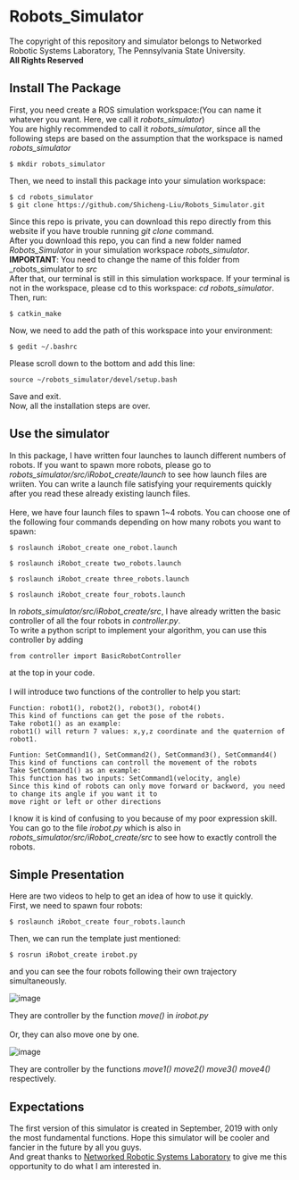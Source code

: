  Robots_Simulator
 ==
 The copyright of this repository and simulator belongs to Networked Robotic Systems Laboratory, The Pennsylvania State University.
 <br>
 **All Rights Reserved**
 <br>
 
 Install The Package
 --
 First, you need create a ROS simulation workspace:(You can name it whatever you want. Here, we call it _robots_simulator_) 
 <br>
 You are highly recommended to call it _robots_simulator_, since all the following steps are based on the assumption that the workspace is named _robots_simulator_
 ```
 $ mkdir robots_simulator
 ```
 Then, we need to install this package into your simulation workspace:
 ```
 $ cd robots_simulator
 $ git clone https://github.com/Shicheng-Liu/Robots_Simulator.git
 ```
Since this repo is private, you can download this repo directly from this website if you have trouble running _git clone_ command.
<br>
After you download this repo, you can find a new folder named _Robots_Simulator_ in your simulation workspace _robots_simulator_. 
<br>
**IMPORTANT**: You need to change the name of this folder from _robots_simulator to _src_ 
<br>
After that, our terminal is still in this simulation workspace. If your terminal is not in the workspace, please cd to this workspace: _cd robots_simulator_. Then, run:
```
$ catkin_make
```
Now, we need to add the path of this workspace into your environment:
```
$ gedit ~/.bashrc
```
Please scroll down to the bottom and add this line:
```
source ~/robots_simulator/devel/setup.bash
```
Save and exit. 
<br>
Now, all the installation steps are over.

Use the simulator
-
In this package, I have written four launches to launch different numbers of robots. If you want to spawn more robots, please go to _robots_simulator/src/iRobot_create/launch_ to see how launch files are wriiten. You can write a launch file satisfying your requirements quickly after you read these already existing launch files.
<br>
<br>
Here, we have four launch files to spawn 1~4 robots. You can choose one of the following four commands depending on how many robots you want to spawn:
```
$ roslaunch iRobot_create one_robot.launch
```
```
$ roslaunch iRobot_create two_robots.launch
```
```
$ roslaunch iRobot_create three_robots.launch
```
```
$ roslaunch iRobot_create four_robots.launch
```
In _robots_simulator/src/iRobot_create/src_, I have already written the basic controller of all the four robots in _controller.py_.
<br>
To write a python script to implement your algorithm, you can use this controller by adding
```
from controller import BasicRobotController
```
at the top in your code.
<br> 
<br> 
I will introduce two functions of the controller to help you start:
<br>
```
Function: robot1(), robot2(), robot3(), robot4()
This kind of functions can get the pose of the robots. 
Take robot1() as an example:
robot1() will return 7 values: x,y,z coordinate and the quaternion of robot1. 
```

```
Funtion: SetCommand1(), SetCommand2(), SetCommand3(), SetCommand4()
This kind of functions can controll the movement of the robots
Take SetCommand1() as an example:
This function has two inputs: SetCommand1(velocity, angle)
Since this kind of robots can only move forward or backword, you need to change its angle if you want it to 
move right or left or other directions
```
I know it is kind of confusing to you because of my poor expression skill.
<br> You can go to the file _irobot.py_ which is also in _robots_simulator/src/iRobot_create/src_ to see how to exactly controll the robots.
<br>

Simple Presentation
-
Here are two videos to help to get an idea of how to use it quickly.
<br>
First, we need to spawn four robots:
```
$ roslaunch iRobot_create four_robots.launch
```
Then, we can run the template just mentioned:
```
$ rosrun iRobot_create irobot.py
```
and you can see the four robots following their own trajectory simultaneously.

![image](https://github.com/Shicheng-Liu/Robots_Simulator/blob/master/move_simultaneously.gif)

They are controller by the function _move()_ in _irobot.py_
<br>
<br>
Or, they can also move one by one.

![image](https://github.com/Shicheng-Liu/Robots_Simulator/blob/master/move_respectively.gif)

They are controller by the functions _move1()  move2()  move3()  move4()_ respectively.


Expectations
--
The first version of this simulator is created in September, 2019 with only the most fundamental functions. Hope this simulator will be cooler and fancier in the future by all you guys.
<br>
And great thanks to [Networked Robotic Systems Laboratory](http://php.scripts.psu.edu/muz16/index.php) to give me this opportunity to do what I am interested in.

